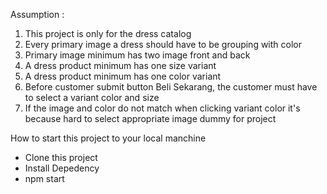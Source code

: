 Assumption :
1. This project is only for the dress catalog
2. Every primary image a dress should have to be grouping with color
3. Primary image minimum has two image front and back
4. A dress product minimum has one size variant
5. A dress product minimum has one color variant
6. Before customer submit button Beli Sekarang, the customer must have to select a variant color and size
7. If the image and color do not match when clicking variant color it's because hard to select appropriate image dummy for project

How to start this project to your local manchine
- Clone this project
- Install Depedency
- npm start
